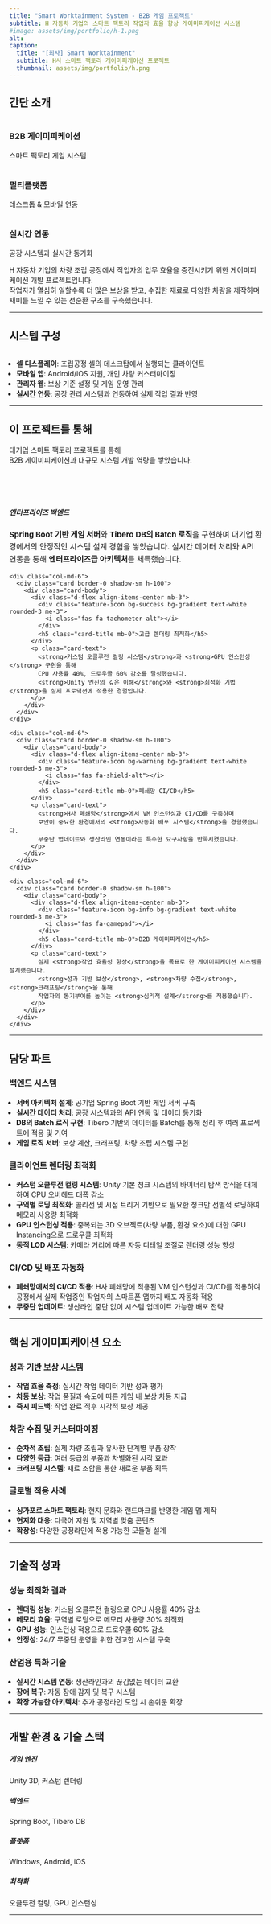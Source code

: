 ```yaml
---
title: "Smart Worktainment System - B2B 게임 프로젝트"
subtitle: H 자동차 기업의 스마트 팩토리 작업자 효율 향상 게이미피케이션 시스템
#image: assets/img/portfolio/h-1.png
alt: 
caption:
  title: "[회사] Smart Worktainment"
  subtitle: H사 스마트 팩토리 게이미피케이션 프로젝트
  thumbnail: assets/img/portfolio/h.png
---
```


<script src="https://cdn.jsdelivr.net/npm/bootstrap@5.3.0/dist/js/bootstrap.bundle.min.js"></script>
<head>
<link href="https://cdn.jsdelivr.net/npm/bootstrap@5.0.2/dist/css/bootstrap.min.css" rel="stylesheet" integrity="sha384-EVSTQN3/azprG1Anm3QDgpJLIm9Nao0Yz1ztcQTwFspd3yD65VohhpuuCOmLASjC" crossorigin="anonymous">
</head>

## 간단 소개

<div class="row d-flex justify-content-center">
  <div class="col-sm-4">
      <div class="team-member">
      <img class="mx-auto rounded-circle feature-image" src="assets/img/portfolio/h-1.png" alt="">
      <h3>B2B 게이미피케이션</h3>
      <p class="text-muted">스마트 팩토리 게임 시스템</p>
      </div>
  </div>

  <div class="col-sm-4">
      <div class="team-member">
      <img class="mx-auto rounded-circle feature-image" src="assets/img/portfolio/h-3.png" alt="">
      <h3>멀티플랫폼</h3>
      <p class="text-muted">데스크톱 & 모바일 연동</p>
      </div>
  </div>

  <div class="col-sm-4">
      <div class="team-member">
      <img class="mx-auto rounded-circle feature-image" src="assets/img/portfolio/h-4.png" alt="">
      <h3>실시간 연동</h3>
      <p class="text-muted">공장 시스템과 실시간 동기화</p>
      </div>
  </div>
</div>

H 자동차 기업의 차량 조립 공정에서 작업자의 업무 효율을 증진시키기 위한 게이미피케이션 개발 프로젝트입니다.<br/>
작업자가 열심히 일할수록 더 많은 보상을 받고, 수집한 재료로 다양한 차량을 제작하며 재미를 느낄 수 있는 선순환 구조를 구축했습니다.

-----

## 시스템 구성

<img class="img-fluid d-block mx-auto" src="assets/img/portfolio/h-2.png" alt="">

<ul class="text-left mb-1" style="padding-left:1em;">
  <li>
    <b>셀 디스플레이</b>: 조립공정 셀의 데스크탑에서 실행되는 클라이언트
  </li>
  <li class="mt-2">
    <b>모바일 앱</b>: Android/iOS 지원, 개인 차량 커스터마이징
  </li>
  <li class="mt-2">
    <b>관리자 웹</b>: 보상 기준 설정 및 게임 운영 관리
  </li>
  <li class="mt-2">
    <b>실시간 연동</b>: 공장 관리 시스템과 연동하여 실제 작업 결과 반영
  </li>
</ul>

---

## 이 프로젝트를 통해

<div class="experience-section py-4">
  <div class="row">
    <div class="col-12">
      <p class="text-center mb-4">
        대기업 스마트 팩토리 프로젝트를 통해 <br>
        B2B 게이미피케이션과 대규모 시스템 개발 역량을 쌓았습니다.
      </p>
    </div>
  </div>
  
  <div class="row g-4">
    <div class="col-md-6">
      <div class="card border-0 shadow-sm h-100">
        <div class="card-body">
          <div class="d-flex align-items-center mb-3">
            <div class="feature-icon bg-primary bg-gradient text-white rounded-3 me-3">
              <i class="fas fa-server"></i>
            </div>
            <h5 class="card-title mb-0">엔터프라이즈 백엔드</h5>
          </div>
          <p class="card-text">
            <strong>Spring Boot 기반 게임 서버</strong>와 <strong>Tibero DB의 Batch 로직</strong>을 구현하며 
            대기업 환경에서의 안정적인 시스템 설계 경험을 쌓았습니다. 
            실시간 데이터 처리와 API 연동을 통해 <strong>엔터프라이즈급 아키텍처</strong>를 체득했습니다.
          </p>
        </div>
      </div>
    </div>
    
    <div class="col-md-6">
      <div class="card border-0 shadow-sm h-100">
        <div class="card-body">
          <div class="d-flex align-items-center mb-3">
            <div class="feature-icon bg-success bg-gradient text-white rounded-3 me-3">
              <i class="fas fa-tachometer-alt"></i>
            </div>
            <h5 class="card-title mb-0">고급 렌더링 최적화</h5>
          </div>
          <p class="card-text">
            <strong>커스텀 오클루전 컬링 시스템</strong>과 <strong>GPU 인스턴싱</strong> 구현을 통해 
            CPU 사용률 40%, 드로우콜 60% 감소를 달성했습니다. 
            <strong>Unity 엔진의 깊은 이해</strong>와 <strong>최적화 기법</strong>을 실제 프로덕션에 적용한 경험입니다.
          </p>
        </div>
      </div>
    </div>
    
    <div class="col-md-6">
      <div class="card border-0 shadow-sm h-100">
        <div class="card-body">
          <div class="d-flex align-items-center mb-3">
            <div class="feature-icon bg-warning bg-gradient text-white rounded-3 me-3">
              <i class="fas fa-shield-alt"></i>
            </div>
            <h5 class="card-title mb-0">폐쇄망 CI/CD</h5>
          </div>
          <p class="card-text">
            <strong>H사 폐쇄망</strong>에서 VM 인스턴싱과 CI/CD를 구축하며 
            보안이 중요한 환경에서의 <strong>자동화 배포 시스템</strong>을 경험했습니다. 
            무중단 업데이트와 생산라인 연동이라는 특수한 요구사항을 만족시켰습니다.
          </p>
        </div>
      </div>
    </div>
    
    <div class="col-md-6">
      <div class="card border-0 shadow-sm h-100">
        <div class="card-body">
          <div class="d-flex align-items-center mb-3">
            <div class="feature-icon bg-info bg-gradient text-white rounded-3 me-3">
              <i class="fas fa-gamepad"></i>
            </div>
            <h5 class="card-title mb-0">B2B 게이미피케이션</h5>
          </div>
          <p class="card-text">
            실제 <strong>작업 효율성 향상</strong>을 목표로 한 게이미피케이션 시스템을 설계했습니다. 
            <strong>성과 기반 보상</strong>, <strong>차량 수집</strong>, <strong>크래프팅</strong>을 통해 
            작업자의 동기부여를 높이는 <strong>심리적 설계</strong>를 적용했습니다.
          </p>
        </div>
      </div>
    </div>
  </div>
</div>

<style>
.experience-section .feature-icon {
  width: 50px;
  height: 50px;
  display: flex;
  align-items: center;
  justify-content: center;
  font-size: 1.25rem;
  flex-shrink: 0;
}

.experience-section .card {
  transition: transform 0.2s ease-in-out, box-shadow 0.2s ease-in-out;
}

.experience-section .card:hover {
  transform: translateY(-5px);
  box-shadow: 0 8px 25px rgba(0,0,0,0.1) !important;
}

.experience-section .card-text {
  font-size: 0.95rem;
  line-height: 1.6;
}
</style>

---

## 담당 파트

<div class="container">
  <div class="media mb-4 align-items-start text-left">
    <div class="media-body">
      <h3 class="text-left">백엔드 시스템</h3>
      <ul class="text-left mb-1" style="padding-left:1em;">
        <li>
          <b>서버 아키텍처 설계</b>: 공기업 Spring Boot 기반 게임 서버 구축
        </li>
        <li class="mt-2">
          <b>실시간 데이터 처리</b>: 공장 시스템과의 API 연동 및 데이터 동기화
        </li>
        <li class="mt-2">
          <b>DB의 Batch 로직 구현</b>: Tibero 기반의 데이터를 Batch를 통해 정리 후 여러 프로젝트에 적용 및 기여
        </li>
        <li class="mt-2">
          <b>게임 로직 서버</b>: 보상 계산, 크래프팅, 차량 조립 시스템 구현
        </li>
      </ul>
    </div>
  </div>

  <div class="media mb-4 align-items-start text-left">
    <div class="media-body">
      <h3 class="text-left">클라이언트 렌더링 최적화</h3>
      <ul class="text-left mb-1" style="padding-left:1em;">
        <li>
          <b>커스텀 오클루전 컬링 시스템</b>: Unity 기본 청크 시스템의 바이너리 탐색 방식을 대체하여 CPU 오버헤드 대폭 감소
        </li>
        <li class="mt-2">
          <b>구역별 로딩 최적화</b>: 콜리전 및 시점 트리거 기반으로 필요한 청크만 선별적 로딩하여 메모리 사용량 최적화
        </li>
        <li class="mt-2">
          <b>GPU 인스턴싱 적용</b>: 중복되는 3D 오브젝트(차량 부품, 환경 요소)에 대한 GPU Instancing으로 드로우콜 최적화
        </li>
        <li class="mt-2">
          <b>동적 LOD 시스템</b>: 카메라 거리에 따른 자동 디테일 조절로 렌더링 성능 향상
        </li>
      </ul>
    </div>
  </div>

  <div class="media mb-4 align-items-start text-left">
    <div class="media-body">
      <h3 class="text-left">CI/CD 및 배포 자동화</h3>
      <ul class="text-left mb-1" style="padding-left:1em;">
        <li>
          <b>폐쇄망에서의 CI/CD 적용</b>: H사 폐쇄망에 적용된 VM 인스턴싱과 CI/CD를 적용하여 공정에서 실제 작업중인 작업자의 스마트폰 앱까지 배포 자동화 적용
        </li>
        <li class="mt-2">
          <b>무중단 업데이트</b>: 생산라인 중단 없이 시스템 업데이트 가능한 배포 전략
        </li>
      </ul>
    </div>
  </div>
</div>

-----

## 핵심 게이미피케이션 요소

<div class="container">
  <div class="media mb-4 align-items-start text-left">
    <div class="media-body">
      <h3 class="text-left">성과 기반 보상 시스템</h3>
      <ul class="text-left mb-1" style="padding-left:1em;">
        <li>
          <b>작업 효율 측정</b>: 실시간 작업 데이터 기반 성과 평가
        </li>
        <li class="mt-2">
          <b>차등 보상</b>: 작업 품질과 속도에 따른 게임 내 보상 차등 지급
        </li>
        <li class="mt-2">
          <b>즉시 피드백</b>: 작업 완료 직후 시각적 보상 제공
        </li>
      </ul>
    </div>
  </div>

  <div class="media mb-4 align-items-start text-left">
    <div class="media-body">
      <h3 class="text-left">차량 수집 및 커스터마이징</h3>
      <ul class="text-left mb-1" style="padding-left:1em;">
        <li>
          <b>순차적 조립</b>: 실제 차량 조립과 유사한 단계별 부품 장착
        </li>
        <li class="mt-2">
          <b>다양한 등급</b>: 여러 등급의 부품과 차별화된 시각 효과
        </li>
        <li class="mt-2">
          <b>크래프팅 시스템</b>: 재료 조합을 통한 새로운 부품 획득
        </li>
      </ul>
    </div>
  </div>

  <div class="media mb-4 align-items-start text-left">
    <div class="media-body">
      <h3 class="text-left">글로벌 적용 사례</h3>
      <ul class="text-left mb-1" style="padding-left:1em;">
        <li>
          <b>싱가포르 스마트 팩토리</b>: 현지 문화와 랜드마크를 반영한 게임 맵 제작
        </li>
        <li class="mt-2">
          <b>현지화 대응</b>: 다국어 지원 및 지역별 맞춤 콘텐츠
        </li>
        <li class="mt-2">
          <b>확장성</b>: 다양한 공정라인에 적용 가능한 모듈형 설계
        </li>
      </ul>
    </div>
  </div>
</div>

-----

## 기술적 성과

<div class="container">
  <div class="media mb-4 align-items-start text-left">
    <div class="media-body">
      <h3 class="text-left">성능 최적화 결과</h3>
      <ul class="text-left mb-1" style="padding-left:1em;">
        <li>
          <b>렌더링 성능</b>: 커스텀 오클루전 컬링으로 CPU 사용률 40% 감소
        </li>
        <li class="mt-2">
          <b>메모리 효율</b>: 구역별 로딩으로 메모리 사용량 30% 최적화
        </li>
        <li class="mt-2">
          <b>GPU 성능</b>: 인스턴싱 적용으로 드로우콜 60% 감소
        </li>
        <li class="mt-2">
          <b>안정성</b>: 24/7 무중단 운영을 위한 견고한 시스템 구축
        </li>
      </ul>
    </div>
  </div>

  <div class="media mb-4 align-items-start text-left">
    <div class="media-body">
      <h3 class="text-left">산업용 특화 기술</h3>
      <ul class="text-left mb-1" style="padding-left:1em;">
        <li>
          <b>실시간 시스템 연동</b>: 생산라인과의 끊김없는 데이터 교환
        </li>
        <li class="mt-2">
          <b>장애 복구</b>: 자동 장애 감지 및 복구 시스템
        </li>
        <li class="mt-2">
          <b>확장 가능한 아키텍처</b>: 추가 공정라인 도입 시 손쉬운 확장
        </li>
      </ul>
    </div>
  </div>
</div>

---

## 개발 환경 & 기술 스택

<div class="tech-stack py-4">
  <div class="row text-center">
    <div class="col-md-3 col-sm-6 mb-4">
      <div class="tech-item">
        <i class="fab fa-unity fa-2x mb-2"></i>
        <h5>게임 엔진</h5>
        <p>Unity 3D, 커스텀 렌더링</p>
      </div>
    </div>
    <div class="col-md-3 col-sm-6 mb-4">
      <div class="tech-item">
        <i class="fas fa-leaf fa-2x mb-2"></i>
        <h5>백엔드</h5>
        <p>Spring Boot, Tibero DB</p>
      </div>
    </div>
    <div class="col-md-3 col-sm-6 mb-4">
      <div class="tech-item">
        <i class="fas fa-mobile-alt fa-2x mb-2"></i>
        <h5>플랫폼</h5>
        <p>Windows, Android, iOS</p>
      </div>
    </div>
    <div class="col-md-3 col-sm-6 mb-4">
      <div class="tech-item">
        <i class="fas fa-rocket fa-2x mb-2"></i>
        <h5>최적화</h5>
        <p>오클루전 컬링, GPU 인스턴싱</p>
      </div>
    </div>
  </div>
</div>

---